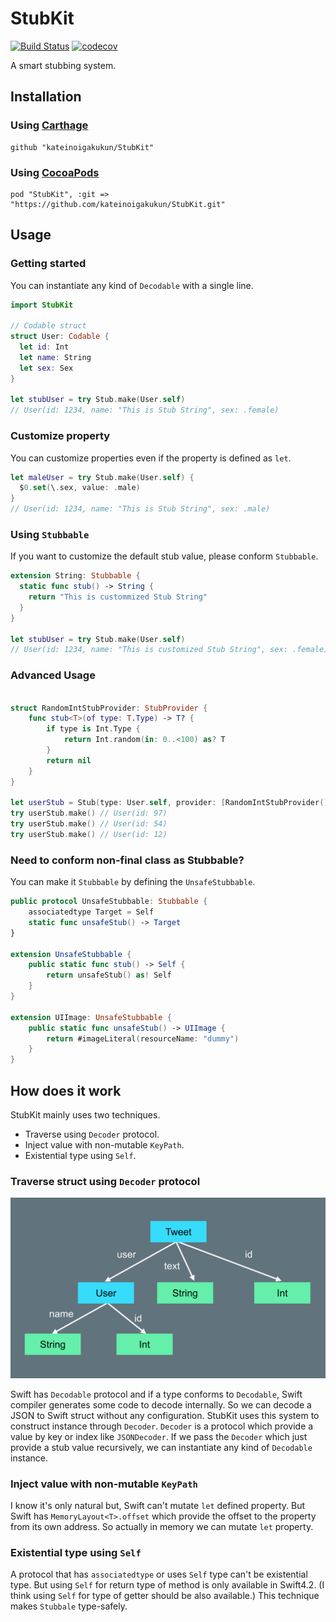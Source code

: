 # StubKit

[![Build Status](https://travis-ci.com/kateinoigakukun/StubKit.svg?token=WvLpRvqJbpyazdGFXQCC&branch=master)](https://travis-ci.com/kateinoigakukun/StubKit) [![codecov](https://codecov.io/gh/kateinoigakukun/StubKit/branch/master/graph/badge.svg?token=WqSnBYoNJq)](https://codecov.io/gh/kateinoigakukun/StubKit)

A smart stubbing system.

## Installation

### Using [Carthage](https://github.com/Carthage/Carthage)

```
github "kateinoigakukun/StubKit"
```

### Using [CocoaPods](https://cocoapods.org/)

```
pod "StubKit", :git => "https://github.com/kateinoigakukun/StubKit.git"
```

## Usage

### Getting started

You can instantiate any kind of `Decodable` with a single line.

```swift
import StubKit

// Codable struct
struct User: Codable {
  let id: Int
  let name: String
  let sex: Sex
}

let stubUser = try Stub.make(User.self)
// User(id: 1234, name: "This is Stub String", sex: .female)
```

### Customize property

You can customize properties even if the property is defined as `let`.
```swift
let maleUser = try Stub.make(User.self) {
  $0.set(\.sex, value: .male)
}
// User(id: 1234, name: "This is Stub String", sex: .male)
```

### Using `Stubbable`

If you want to customize the default stub value, please conform `Stubbable`.
```swift
extension String: Stubbable {
  static func stub() -> String {
    return "This is custommized Stub String"
  }
}

let stubUser = try Stub.make(User.self)
// User(id: 1234, name: "This is customized Stub String", sex: .female)
```

### Advanced Usage

```swift

struct RandomIntStubProvider: StubProvider {
    func stub<T>(of type: T.Type) -> T? {
        if type is Int.Type {
            return Int.random(in: 0..<100) as? T
        }
        return nil
    }
}

let userStub = Stub(type: User.self, provider: [RandomIntStubProvider()])
try userStub.make() // User(id: 97)
try userStub.make() // User(id: 54)
try userStub.make() // User(id: 12)
```

### Need to conform non-final class as Stubbable?

You can make it `Stubbable` by defining the `UnsafeStubbable`.

```swift
public protocol UnsafeStubbable: Stubbable {
    associatedtype Target = Self
    static func unsafeStub() -> Target
}

extension UnsafeStubbable {
    public static func stub() -> Self {
        return unsafeStub() as! Self
    }
}

extension UIImage: UnsafeStubbable {
    public static func unsafeStub() -> UIImage {
        return #imageLiteral(resourceName: "dummy")
    }
}
```


## How does it work

StubKit mainly uses two techniques.
- Traverse using `Decoder` protocol.
- Inject value with non-mutable `KeyPath`.
- Existential type using `Self`.

### Traverse struct using `Decoder` protocol
![](./resources/tree.png)

Swift has `Decodable` protocol and if a type conforms to `Decodable`, Swift compiler generates some code to decode internally. So we can decode a JSON to Swift struct without any configuration. StubKit uses this system to construct instance through `Decoder`. `Decoder` is a protocol which provide a value by key or index like `JSONDecoder`. If we pass the `Decoder` which just provide a stub value recursively, we can instantiate any kind of `Decodable` instance.


### Inject value with non-mutable `KeyPath`

I know it's only natural but, Swift can't mutate `let` defined property. But Swift has `MemoryLayout<T>.offset` which provide the offset to the property from its own address. So actually in memory we can mutate `let` property.


### Existential type using `Self`

A protocol that has `associatedtype` or uses `Self` type can't be existential type. But using `Self` for return type of method is only available in Swift4.2. (I think using `Self` for type of getter should be also available.) This technique makes `Stubbale` type-safely.
